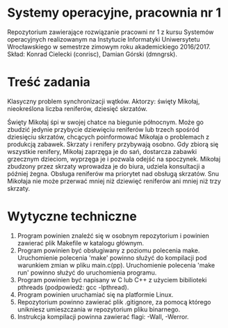 # Systemy operacyjne, pracownia nr 1
Repozytorium zawierające rozwiązanie pracowni nr 1 z kursu Systemów operacyjnych realizowanym na Instytucie Informatyki Uniwersytetu Wrocławskiego w semestrze zimowym roku akademickiego 2016/2017. Skład: Konrad Cielecki (conrisc), Damian Górski (dmngrsk).

# Treść zadania
Klasyczny problem synchronizacji wątków. Aktorzy: święty Mikołaj, nieokreślona liczba reniferów, dziesięć skrzatów.

Święty Mikołaj śpi w swojej chatce na biegunie północnym. Może go zbudzić jedynie przybycie dziewięciu reniferów lub trzech spośród dziesięciu skrzatów, chcących poinformować Mikołaja o problemach z produkcją zabawek. Skrzaty i renifery przybywają osobno. Gdy zbiorą się wszystkie renifery, Mikołaj zaprzęga je do sań, dostarcza zabawki grzecznym dzieciom, wyprzęga je i pozwala odejść na spoczynek. Mikołaj zbudzony przez skrzaty wprowadza je do biura, udziela konsultacji a później żegna. Obsługa reniferów ma priorytet nad obsługą skrzatów. Snu Mikołaja nie może przerwać mniej niż dziewięć reniferów ani mniej niż trzy skrzaty.

# Wytyczne techniczne
1. Program powinien znaleźć się w osobnym repozytorium i powinien zawierać plik Makefile w katalogu głównym.
2. Program powinien być obsługiwany z poziomu polecenia make. Uruchomienie polecenia 'make' powinno służyć do kompilacji pod warunkiem zmian w pliku main.c(pp). Uruchomienie polecenia 'make run' powinno służyć do uruchomienia programu.
3. Program powinien być napisany w C lub C++ z użyciem bibilioteki pthreads (podpowiedź: gcc -lpthread).
4. Program powinien uruchamiać się na platformie Linux.
5. Repozytorium powinno zawierać plik .gitignore, za pomocą którego unikniesz umieszczania w repozytorium pliku binarnego.
6. Instrukcja kompilacji powinna zawierać flagi: -Wall, -Werror.

